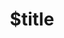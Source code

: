 ---
title: $title
second_title: Aspose.BarCode for.NETAPIリファレンス
description: $description
type: docs
weight: $weight
url: /ja/net/$ref/
---